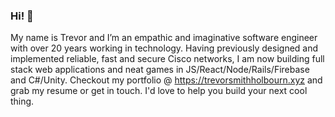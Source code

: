 ### Hi! 👋

My name is Trevor and I’m an empathic and imaginative software engineer with over 20 years working in technology. Having previously designed and implemented reliable, fast and secure Cisco networks, I am now building full stack web applications and neat games in JS/React/Node/Rails/Firebase and C#/Unity. Checkout my portfolio @ https://trevorsmithholbourn.xyz and grab my resume or get in touch. I'd love to help you build your next cool thing.

<!--
**gullwings13/gullwings13** is a ✨ _special_ ✨ repository because its `README.md` (this file) appears on your GitHub profile.

Here are some ideas to get you started:

- 🔭 I’m currently working on ...
- 🌱 I’m currently learning ...
- 👯 I’m looking to collaborate on ...
- 🤔 I’m looking for help with ...
- 💬 Ask me about ...
- 📫 How to reach me: ...
- 😄 Pronouns: ...
- ⚡ Fun fact: ...
-->
